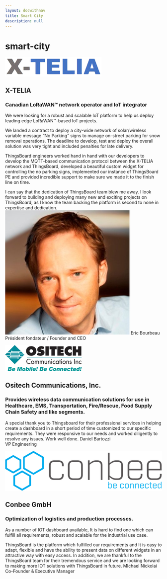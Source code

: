 ```yaml
---
layout: docwithnav
title: Smart City
description: null
---
```


# smart-city

[ ![X-Telia](../.gitbook/assets/x-telia.png)](https://x-telia.com/)

##  X-TELIA <a id="x-telia"></a>

###  Canadian LoRaWAN™ network operator and IoT integrator

 We were looking for a robust and scalable IoT platform to help us deploy leading edge LoRaWAN™-based IoT projects.

 We landed a contract to deploy a city-wide network of solar/wireless variable message “No Parking” signs to manage on-street parking for snow removal operations. The deadline to develop, test and deploy the overall solution was very tight and included penalties for late delivery.

 ThingsBoard engineers worked hand in hand with our developers to develop the MQTT-based communication protocol between the X-TELIA network and ThingsBoard, developed a beautiful custom widget for controlling the no parking signs, implemented our instance of ThingsBoard PE and provided incredible support to make sure we made it to the finish line on time.

 I can say that the dedication of ThingsBoard team blew me away. I look forward to building and deploying many new and exciting projects on ThingsBoard, as I know the team backing the platform is second to none in expertise and dedication. ![](../.gitbook/assets/x-telia-person.jpg) Eric Bourbeau  
 Président fondateur / Founder and CEO

[ ![Ositech Communications, Inc.](../.gitbook/assets/ositech.png)](https://www.ositech.com/)

##  Ositech Communications, Inc. <a id="ositech"></a>

###  Provides wireless data communication solutions for use in Healthcare, EMS, Transportation, Fire/Rescue, Food Supply Chain Safety and like segments.

 A special thank you to Thingsboard for their professional services in helping create a dashboard in a short period of time customized to our specific requirements. They were responsive to our needs and worked diligently to resolve any issues. Work well done. Daniel Bartozzi  
 VP Engineering

[ ![Conbee GmbH](../.gitbook/assets/conbee.svg)](https://www.conbee.eu/)

##  Conbee GmbH <a id="conbee"></a>

###  Optimization of logistics and production processes.

 As a number of IOT dashboard available, It is hard to find one which can fulfill all requirements, robust and scalable for the industrial use case.

 ThingsBoard is the platform which fulfilled our requirements and It is easy to adapt, flexible and have the ability to present data on different widgets in an attractive way with easy access. In addition, we are thankful to the ThingsBoard team for their tremendous service and we are looking forward to making more IOT solutions with ThingsBoard in future. MIchael Nickolai  
 Co-Founder & Executive Manager

